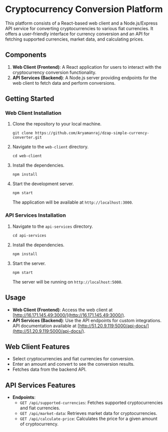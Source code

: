 # Cryptocurrency Conversion Platform

This platform consists of a React-based web client and a Node.js/Express API service for converting cryptocurrencies to various fiat currencies. It offers a user-friendly interface for currency conversion and an API for fetching supported currencies, market data, and calculating prices.

## Components

1. **Web Client (Frontend)**: A React application for users to interact with the cryptocurrency conversion functionality.
2. **API Services (Backend)**: A Node.js server providing endpoints for the web client to fetch data and perform conversions.

## Getting Started

### Web Client Installation

1. Clone the repository to your local machine.
   ```
   git clone https://github.com/Aryamanraj/dzap-simple-currency-converter.git
   ```

2. Navigate to the `web-client` directory.
   ```
   cd web-client
   ```

3. Install the dependencies.
   ```
   npm install
   ```

4. Start the development server.
   ```
   npm start
   ```

   The application will be available at `http://localhost:3000`.

### API Services Installation

1. Navigate to the `api-services` directory.
   ```
   cd api-services
   ```

2. Install the dependencies.
   ```
   npm install
   ```

3. Start the server.
   ```
   npm start
   ```

   The server will be running on `http://localhost:5000`.

## Usage

- **Web Client (Frontend)**: Access the web client at [http://16.171.145.49:3000/](http://16.171.145.49:3000/).
- **API Services (Backend)**: Use the API endpoints for custom integrations. API documentation available at [http://51.20.9.119:5000/api-docs/](http://51.20.9.119:5000/api-docs/).

## Web Client Features

- Select cryptocurrencies and fiat currencies for conversion.
- Enter an amount and convert to see the conversion results.
- Fetches data from the backend API.

## API Services Features

- **Endpoints**:
  - `GET /api/supported-currencies`: Fetches supported cryptocurrencies and fiat currencies.
  - `GET /api/market-data`: Retrieves market data for cryptocurrencies.
  - `GET /api/calculate-price`: Calculates the price for a given amount of cryptocurrency.